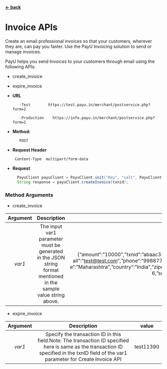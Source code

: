 [**<- back**](https://github.com/payu-intrepos/web-sdk-java/blob/main/README.md)

# Invoice APIs
Create an email professional invoices so that your customers, wherever they are, can pay you faster. Use the PayU Invoicing solution to send or manage invoices.

PayU helps you send Invoices to your customers through email using the following APIs:

* create_invoice
* expire_invoice



* **URL**

         -Test        https://test.payu.in/merchant/postservice.php?form=2

         -Production	https://info.payu.in/merchant/postservice.php?form=2



* **Method:**

         POST


*  **Request Header**

        Content-Type  multipart/form-data


* **Request**

  ```java
    PayuClient payuClient = PayuClient.init("Key", "salt", PayuClient.Environment.TEST);
    String response = payuClient.createInvoice(txnid);
  ```



### Method Arguments

* create_invoice

| Argument |                      Description                      |                                                                                                                                                Value                                                                                                                                                |
|:--------:|:------------------------------------------------------:|:---------------------------------------------------------------------------------------------------------------------------------------------------------------------------------------------------------------------------------------------------------------------------------------------------:|
|  *var1*  | The input var1 parameter must be generated in the JSON string format mentioned in the sample value string above.  | {“amount“:”10000”,”txnid“:”abaac3332″,”productinfo“:”iPhone”,”firstname“:”Samir”,”em ail“:”test@test.com”,”phone“:”9988776655”,”address1“:”testaddress”,”city“:”Mumbai”,”stat e“:”Maharashtra”,”country“:”India”,”zipcode“:”122002″,”template_id“:”14″,”validation_period“: 6,”send_email_now“:”1”} |

* expire_invoice

| Argument |                                                                                       Description                                                                                       |   value   |
|:--------:|:--------------------------------------------------------------------------------------------------------------------------------------------------------------------------------------:|:---------:|
|  *var1*  |Specify the transaction ID in this field.Note: The transaction ID specified here is same as the transaction ID specified in the txnID field of the var1 parameter for Create Invoice API| test11390 |

